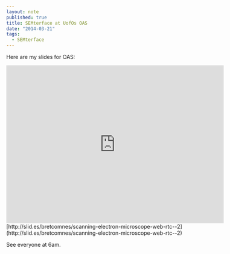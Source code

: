 ```yaml
---
layout: note
published: true
title: SEMterface at UofOs OAS
date: "2014-03-21"
tags: 
  - SEMterface
---
```


Here are my slides for OAS:
<div class='flex-video'><iframe src="http://slid.es/bretcomnes//scanning-electron-microscope-web-rtc--2/embed" width="576" height="420" scrolling="no" frameborder="0" webkitallowfullscreen mozallowfullscreen allowfullscreen></iframe></div>
[http://slid.es/bretcomnes/scanning-electron-microscope-web-rtc--2](http://slid.es/bretcomnes/scanning-electron-microscope-web-rtc--2)

See everyone at 6am.

